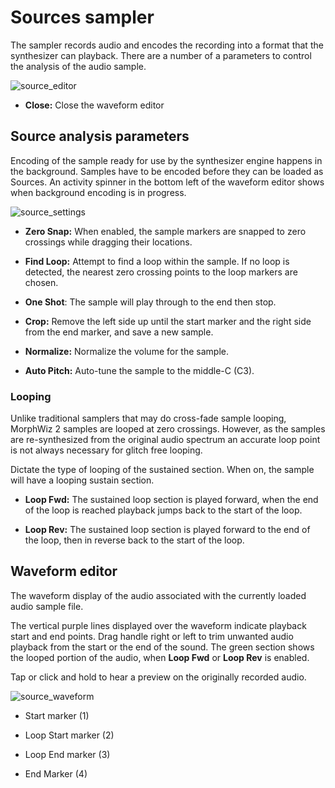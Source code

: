 # Sources sampler

The sampler records audio and encodes the recording into a format that the synthesizer can playback. There are a number of a parameters to control the analysis of the audio sample. 

![source_editor](/images/source_editor.png)

* **Close:** Close the waveform editor

## Source analysis parameters

Encoding of the sample ready for use by the synthesizer engine happens in the background. Samples have to be encoded before they can be loaded as Sources. An activity spinner in the bottom left of the waveform editor shows when background encoding is in progress.

![source_settings](/images/source_settings.png)

* **Zero Snap:** When enabled, the sample markers are snapped to zero crossings while dragging their locations.

* **Find Loop:** Attempt to find a loop within the sample. If no loop is detected, the nearest zero crossing points to the loop markers are chosen.

* **One Shot**: The sample will play through to the end then stop.

* **Crop:** Remove the left side up until the start marker and the right side from the end marker, and save a new sample.

* **Normalize:** Normalize the volume for the sample. 

* **Auto Pitch:** Auto-tune the sample to the middle-C (C3).

### Looping

Unlike traditional samplers that may do cross-fade sample looping, MorphWiz 2 samples are looped at zero crossings. However, as the samples are re-synthesized from the original audio spectrum an accurate loop point is not always necessary for glitch free looping.

Dictate the type of looping of the sustained section. When on, the sample will have a looping sustain section.

* **Loop Fwd:** The sustained loop section is played forward, when the end of the loop is reached playback jumps back to the start of the loop.

* **Loop Rev:** The sustained loop section is played forward to the end of the loop, then in reverse back to the start of the loop.


## Waveform editor

The waveform display of the audio associated with the currently loaded audio sample file.

The vertical purple lines displayed over the waveform indicate playback start and end points. Drag handle right or left to trim unwanted audio playback from the start or the end of the sound. The green section shows the looped portion of the audio, when **Loop Fwd** or **Loop Rev** is enabled.

Tap or click and hold to hear a preview on the originally recorded audio.

![source_waveform](/images/source_waveform.png)

* Start marker (1)

* Loop Start marker (2)

* Loop End marker (3)

* End Marker (4)
